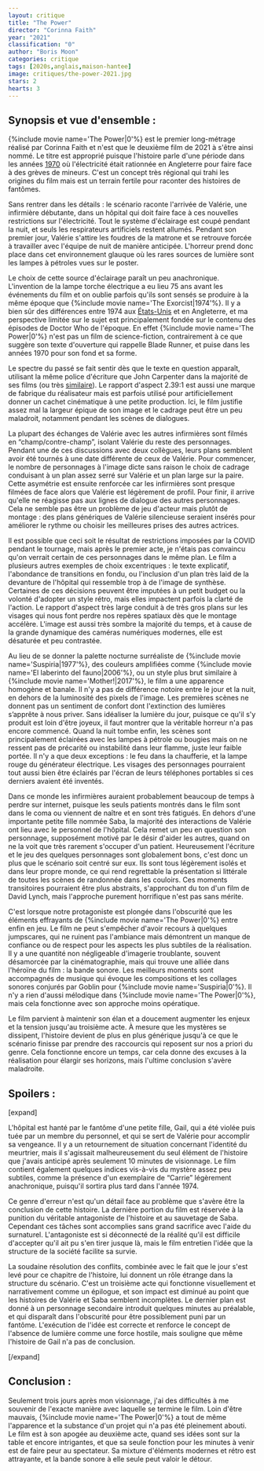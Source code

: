 ```yaml
---
layout: critique
title: "The Power"
director: "Corinna Faith"
year: "2021"
classification: "0"
author: "Boris Moon"
categories: critique
tags: [2020s,anglais,maison-hantee]
image: critiques/the-power-2021.jpg
stars: 2
hearts: 3
---
```


## Synopsis et vue d'ensemble :

{%include movie name='The Power|0'%} est le premier long-métrage réalisé par Corinna Faith et n'est que le deuxième film de 2021 à s'être ainsi nommé. Le titre est approprié puisque l'histoire parle d'une période dans les années [1970](1970s) où l'électricité était rationnée en Angleterre pour faire face à des grèves de mineurs. C'est un concept très régional qui trahi les origines du film mais est un terrain fertile pour raconter des histoires de fantômes.

Sans rentrer dans les détails : le scénario raconte l'arrivée de Valérie, une infirmière débutante, dans un hôpital qui doit faire face à ces nouvelles restrictions sur l'électricité. Tout le système d'éclairage est coupé pendant la nuit, et seuls les respirateurs artificiels restent allumés. Pendant son premier jour, Valérie s'attire les foudres de la matrone et se retrouve forcée à travailler avec l'équipe de nuit de manière anticipée. L'horreur prend donc place dans cet environnement glauque où les rares sources de lumière sont les lampes à pétroles vues sur le poster.

Le choix de cette source d'éclairage paraît un peu anachronique. L'invention de la lampe torche électrique a eu lieu 75 ans avant les événements du film et on oublie parfois qu'ils sont sensés se produire à la même époque que {%include movie name='The Exorcist|1974'%}. Il y a bien sûr des différences entre 1974 aux [États-Unis](americain) et en Angleterre, et ma perspective limitée sur le sujet est principalement fondée sur le contenu des épisodes de Doctor Who de l'époque. En effet {%include movie name='The Power|0'%} n'est pas un film de science-fiction, contrairement à ce que suggère son texte d'ouverture qui rappelle Blade Runner, et puise dans les années 1970 pour son fond et sa forme.

Le spectre du passé se fait sentir dès que le texte en question apparaît, utilisant la même police d'écriture que John Carpenter dans la majorité de ses films (ou très [similaire](https://en.wikipedia.org/wiki/Albertus_(typeface))). Le rapport d'aspect 2.39:1 est aussi une marque de fabrique du réalisateur mais est parfois utilisé pour artificiellement donner un cachet cinématique à une petite production. Ici, le film justifie assez mal la largeur épique de son image et le cadrage peut être un peu maladroit, notamment pendant les scènes de dialogues.

La plupart des échanges de Valérie avec les autres infirmières sont filmés en “champ/contre-champ”, isolant Valérie du reste des personnages. Pendant une de ces discussions avec deux collègues, leurs plans semblent avoir été tournés à une date différente de ceux de Valérie. Pour commencer, le nombre de personnages à l'image dicte sans raison le choix de cadrage conduisant à un plan assez serré sur Valérie et un plan large sur la paire. Cette asymétrie est ensuite renforcée car les infirmières sont presque filmées de face alors que Valérie est légèrement de profil. Pour finir, il arrive qu'elle ne réagisse pas aux lignes de dialogue des autres personnages. Cela ne semble pas être un problème de jeu d'acteur mais plutôt de montage : des plans génériques de Valérie silencieuse seraient insérés pour améliorer le rythme ou choisir les meilleures prises des autres actrices.

Il est possible que ceci soit le résultat de restrictions imposées par la COVID pendant le tournage, mais après le premier acte, je n'étais pas convaincu qu'on verrait certain de ces personnages dans le même plan. Le film a plusieurs autres exemples de choix excentriques : le texte explicatif, l'abondance de transitions en fondu, ou l'inclusion d'un plan très laid de la devanture de l'hôpital qui ressemble trop à de l'image de synthèse. Certaines de ces décisions peuvent être imputées à un petit budget ou la volonté d'adopter un style rétro, mais elles impactent parfois la clarté de l'action. Le rapport d'aspect très large conduit à de très gros plans sur les visages qui nous font perdre nos repères spatiaux dès que le montage accélère. L'image est aussi très sombre la majorité du temps, et à cause de la grande dynamique des caméras numériques modernes, elle est désaturée et peu contrastée.

Au lieu de se donner la palette nocturne surréaliste de {%include movie name='Suspiria|1977'%}, des couleurs amplifiées comme {%include movie name='El laberinto del fauno|2006'%}, ou un style plus brut similaire à {%include movie name='Mother!|2017'%}, le film a une apparence homogène et banale. Il n'y a pas de différence notoire entre le jour et la nuit, en dehors de la luminosité des pixels de l'image. Les premières scènes ne donnent pas un sentiment de confort dont l'extinction des lumières s’apprête à nous priver. Sans idéaliser la lumière du jour, puisque ce qu'il s'y produit est loin d'être joyeux, il faut montrer que la véritable horreur n'a pas encore commencé. Quand la nuit tombe enfin, les scènes sont principalement éclairées avec les lampes à pétrole ou bougies mais on ne ressent pas de précarité ou instabilité dans leur flamme, juste leur faible portée. Il n'y a que deux exceptions : le feu dans la chaufferie, et la lampe rouge du générateur électrique. Les visages des personnages pourraient tout aussi bien être éclairés par l'écran de leurs téléphones portables si ces derniers avaient été inventés.

Dans ce monde les infirmières auraient probablement beaucoup de temps à perdre sur internet, puisque les seuls patients montrés dans le film sont dans le coma ou viennent de naître et en sont très fatigués. En dehors d'une importante petite fille nommée Saba, la majorité des interactions de Valérie ont lieu avec le personnel de l'hôpital. Cela remet un peu en question son personnage, supposément motivé par le désir d'aider les autres, quand on ne la voit que très rarement s'occuper d'un patient. Heureusement l'écriture et le jeu des quelques personnages sont globalement bons, c'est donc un plus que le scénario soit centré sur eux. Ils sont tous légèrement isolés et dans leur propre monde, ce qui rend regrettable la présentation si littérale de toutes les scènes de randonnée dans les couloirs. Ces moments transitoires pourraient être plus abstraits, s'approchant du ton d'un film de David Lynch, mais l'approche purement horrifique n'est pas sans mérite.

C'est lorsque notre protagoniste est plongée dans l'obscurité que les éléments effrayants de {%include movie name='The Power|0'%} entre enfin en jeu. Le film ne peut s'empêcher d'avoir recours à quelques jumpscares, qui ne ruinent pas l'ambiance mais démontrent un manque de confiance ou de respect pour les aspects les plus subtiles de la réalisation. Il y a une quantité non négligeable d'imagerie troublante, souvent désamorcée par la cinématographie, mais qui trouve une alliée dans l'héroïne du film : la bande sonore. Les meilleurs moments sont accompagnés de musique qui évoque les compositions et les collages sonores conjurés par Goblin pour {%include movie name='Suspiria|0'%}. Il n'y a rien d'aussi mélodique dans {%include movie name='The Power|0'%}, mais cela fonctionne avec son approche moins opératique.

Le film parvient à maintenir son élan et a doucement augmenter les enjeux et la tension jusqu'au troisième acte. À mesure que les mystères se dissipent, l'histoire devient de plus en plus générique jusqu'à ce que le scénario finisse par prendre des raccourcis qui reposent sur nos a priori du genre. Cela fonctionne encore un temps, car cela donne des excuses à la réalisation pour élargir ses horizons, mais l'ultime conclusion s'avère maladroite.

## Spoilers :

[expand]

L'hôpital est hanté par le fantôme d'une petite fille, Gail, qui a été violée puis tuée par un membre du personnel, et qui se sert de Valérie pour accomplir sa vengeance. Il y a un retournement de situation concernant l'identité du meurtrier, mais il s'agissait malheureusement du seul élément de l'histoire que j'avais anticipé après seulement 10 minutes de visionnage. Le film contient également quelques indices vis-à-vis du mystère assez peu subtiles, comme la présence d'un exemplaire de “Carrie” légèrement anachronique, puisqu'il sortira plus tard dans l'année 1974.

Ce genre d'erreur n'est qu'un détail face au problème que s'avère être la conclusion de cette histoire. La dernière portion du film est réservée à la punition du véritable antagoniste de l'histoire et au sauvetage de Saba. Cependant ces tâches sont accomplies sans grand sacrifice avec l'aide du surnaturel. L'antagoniste est si déconnecté de la réalité qu'il est difficile d'accepter qu'il ait pu s'en tirer jusque là, mais le film entretien l'idée que la structure de la société facilite sa survie.

La soudaine résolution des conflits, combinée avec le fait que le jour s'est levé pour ce chapitre de l'histoire, lui donnent un rôle étrange dans la structure du scénario. C'est un troisième acte qui fonctionne visuellement et narrativement comme un épilogue, et son impact est diminué au point que les histoires de Valérie et Saba semblent incomplètes. Le dernier plan est donné à un personnage secondaire introduit quelques minutes au préalable, et qui disparaît dans l'obscurité pour être possiblement puni par un fantôme. L'exécution de l'idée est correcte et renforce le concept de l'absence de lumière comme une force hostile, mais souligne que même l'histoire de Gail n'a pas de conclusion.

[/expand]

## Conclusion :

Seulement trois jours après mon visionnage, j'ai des difficultés à me souvenir de l'exacte manière avec laquelle se termine le film. Loin d'être mauvais, {%include movie name='The Power|0'%} a tout de même l'apparence et la substance d'un projet qui n'a pas été pleinement abouti. Le film est à son apogée au deuxième acte, quand ses idées sont sur la table et encore intrigantes, et que sa seule fonction pour les minutes à venir est de faire peur au spectateur. Sa mixture d'éléments modernes et rétro est attrayante, et la bande sonore à elle seule peut valoir le détour.

